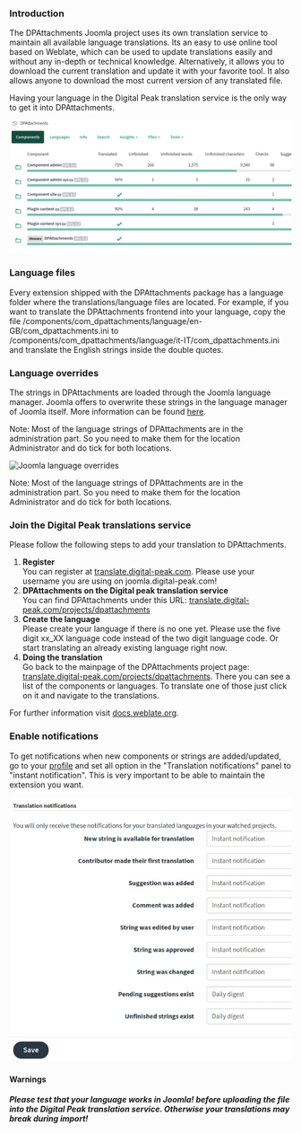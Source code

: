 ### Introduction
The DPAttachments Joomla project uses its own translation service to maintain all available language translations. Its an easy to use online tool based on Weblate, which can be used to update translations easily and without any in-depth or technical knowledge. Alternatively, it allows you to download the current translation and update it with your favorite tool. It also allows anyone to download the most current version of any translated file.

Having your language in the Digital Peak translation service is the only way to get it into DPAttachments.

![DPAttachments Translations Services](../../misc-images/misc/DPAttachments-translations-ui.jpg)

### Language files
Every extension shipped with the DPAttachments package has a language folder where the translations/language files are located. For example, if you want to translate the DPAttachments frontend into your language, copy the file /components/com_dpattachments/language/en-GB/com_dpattachments.ini to /components/com_dpattachments/language/it-IT/com_dpattachments.ini and translate the English strings inside the double quotes.

### Language overrides
The strings in DPAttachments are loaded through the Joomla language manager. Joomla offers to overwrite these strings in the language manager of Joomla itself. More information can be found [here](https://docs.joomla.org/J3.x:Language_Overrides_in_Joomla).

Note: Most of the language strings of DPAttachments are in the administration part. So you need to make them for the location Administrator and do tick for both locations.

![Joomla language overrides](../../screenshots/misc/languages-override.png)

Note: Most of the language strings of DPAttachments are in the administration part. So you need to make them for the location Administrator and do tick for both locations.

### Join the Digital Peak translations service
Please follow the following steps to add your translation to DPAttachments.

1. **Register**  
You can register at [translate.digital-peak.com](https://translate.digital-peak.com/). Please use your username you are using on joomla.digital-peak.com!
2. **DPAttachments on the Digital peak translation service**  
You can find DPAttachments under this URL: [translate.digital-peak.com/projects/dpattachments](https://translate.digital-peak.com/projects/dpattachments)
3. **Create the language**  
Please create your language if there is no one yet. Please use the five digit xx_XX language code instead of the two digit language code. Or start translating an already existing language right now.
4. **Doing the translation**  
Go back to the mainpage of the DPAttachments project page: [translate.digital-peak.com/projects/dpattachments](https://translate.digital-peak.com/projects/dpattachments). There you can see a list of the components or languages. To translate one of those just click on it and navigate to the translations.

For further information visit [docs.weblate.org](https://docs.weblate.org/en/latest/user/translating.html).

### Enable notifications
To get notifications when new components or strings are added/updated, go to your [profile](https://translate.digital-peak.com/accounts/profile/#notifications) and set all option in the "Translation notifications" panel to "instant notification". This is very important to be able to maintain the extension you want.

![Instant notifications](../../misc-images/misc/translate-notifications.jpg)

#### Warnings
_**Please test that your language works in Joomla! before uploading the file into the Digital Peak translation service. Otherwise your translations may break during import!**_
